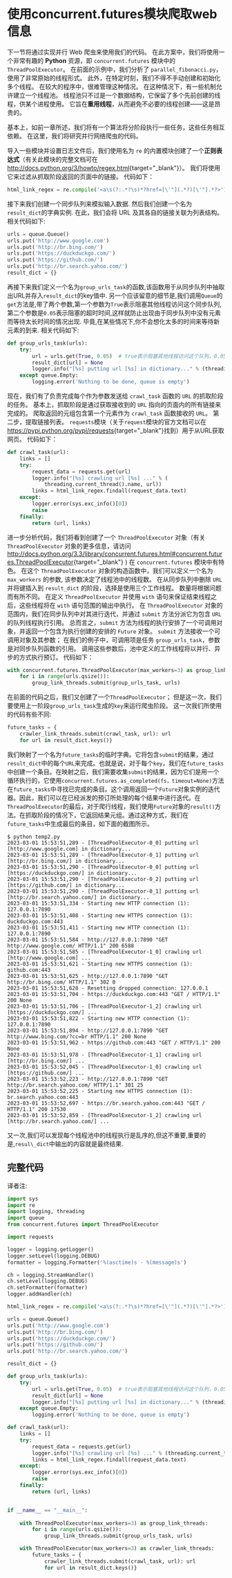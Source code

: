 # 使用concurrent.futures模块爬取web信息

下一节将通过实现并行 Web 爬虫来使用我们的代码。 在此方案中，我们将使用一个非常有趣的 **Python** 资源，即 `concurrent.futures` 模块中的 `ThreadPoolExecutor`。 在前面的示例中，我们分析了 `parallel_fibonacci.py`，使用了非常原始的线程形式。 此外，在特定时刻，我们不得不手动创建和初始化多个线程。 在较大的程序中，很难管理这种情况。 在这种情况下，有一些机制允许建立一个线程池。 线程池只不过是一个数据结构，它保留了多个先前创建的线程，供某个进程使用。 它旨在**重用线程**，从而避免不必要的线程创建——这是昂贵的。

基本上，如前一章所述，我们将有一个算法将分阶段执行一些任务，这些任务相互依赖。 在这里，我们将研究并行网络爬虫的代码。

导入一些模块并设置日志文件后，我们使用名为 `re` 的内置模块创建了一个**正则表达式**（有关此模块的完整文档可在 <http://docs.python.org/3/howto/regex.html>{target="_blank"}）。 我们将使用它来过滤从抓取阶段返回的页面中的链接。 代码如下：

```python
html_link_regex = re.compile('<a\s(?:.*?\s)*?href=[\'"](.*?)[\'"].*?>')
```

接下来我们创建一个同步队列来模拟输入数据. 然后我们创建一个名为`result_dict`的字典实例. 在此，我们会将 URL 及其各自的链接关联为列表结构。 相关代码如下:

```python
urls = queue.Queue()
urls.put('http://www.google.com')
urls.put('http://br.bing.com/')
urls.put('https://duckduckgo.com/')
urls.put('https://github.com/')
urls.put('http://br.search.yahoo.com/')
result_dict = {}
```

再接下来我们定义一个名为`group_urls_task`的函数,该函数用于从同步队列中抽取出URL并存入`result_dict`的key值中. 另一个应该留意的细节是,我们调用`Queue`的`get`方法是,带了两个参数,第一个参数为`True`表示阻塞其他线程访问这个同步队列,第二个参数是`0.05`表示阻塞的超时时间,这样就防止出现由于同步队列中没有元素而等待太长时间的情况出现. 毕竟,在某些情况下,你不会想化太多的时间来等待新元素的到来. 相关代码如下:

```python
def group_urls_task(urls):
    try:
        url = urls.get(True, 0.05)  # true表示阻塞其他线程访问这个队列，0.05表示阻塞的超时时间
        result_dict[url] = None
        logger.info("[%s] putting url [%s] in dictionary..." % (threading.current_thread().name, url))
    except queue.Empty:
        logging.error('Nothing to be done, queue is empty')
```

现在，我们有了负责完成每个作为参数发送给 `crawl_task` 函数的 `URL` 的抓取阶段的任务。 基本上，抓取阶段是通过获取接收到的 `URL` 指向的页面内的所有链接来完成的。 爬取返回的元组包含第一个元素作为 `crawl_task` 函数接收的 `URL`。 第二步，提取链接列表。 `requests`模块（关于`request`模块的官方文档可以在<https://pypi.python.org/pypi/requests>{target="_blank"}找到）用于从URL获取网页。 代码如下：

```python
def crawl_task(url):
    links = []
    try:
        request_data = requests.get(url)
        logger.info("[%s] crawling url [%s] ..." % (
            threading.current_thread().name, url))
        links = html_link_regex.findall(request_data.text)
    except:
        logger.error(sys.exc_info()[0])
        raise
    finally:
        return (url, links)
```

进一步分析代码，我们将看到创建了一个 `ThreadPoolExecutor` 对象（有关 `ThreadPoolExecutor` 对象的更多信息，请访问 <http://docs.python.org/3.3/library/concurrent.futures.html#concurrent.futures.ThreadPoolExecutor>{target="_blank"} ) 在 `concurrent.futures` 模块中有特色。 在这个 `ThreadPoolExecutor` 对象的构造函数中，我们可以定义一个名为 `max_workers` 的参数, 该参数决定了线程池中的线程数。 在从同步队列中删除 `URL` 并将键插入到 `result_dict` 的阶段，选择是使用三个工作线程。 数量将根据问题而有所不同。 在定义 `ThreadPoolExecutor` 并使用 `with` 语句来保证结束线程之后，这些线程将在 `with` 语句范围的输出中执行。 在 `ThreadPoolExecutor` 对象的范围内，我们在同步队列中对其进行迭代，并通过 `submit` 方法分派它为包含 `URL` 的队列线程执行引用。 总而言之，`submit` 方法为线程的执行安排了一个可调用对象，并返回一个包含为执行创建的安排的 `Future` 对象。 `submit` 方法接收一个可调用对象及其参数； 在我们的例子中，可调用项是任务 `group_urls_task`，参数是对同步队列函数的引用。 调用这些参数后，池中定义的工作线程将以并行、异步的方式执行预订。 代码如下：

```python
with concurrent.futures.ThreadPoolExecutor(max_workers=3) as group_link_threads:
    for i in range(urls.qsize()):
        group_link_threads.submit(group_urls_task, urls)
```

在前面的代码之后，我们又创建了一个`ThreadPoolExecutor`； 但是这一次，我们要使用上一阶段`group_urls_task`生成的`key`来运行爬虫阶段。 这一次我们所使用的代码有些不同:

```python
future_tasks = {
    crawler_link_threads.submit(crawl_task, url): url  
    for url in result_dict.keys()}
```

我们映射了一个名为`future_tasks`的临时字典。它将包含`submit`的结果，通过`result_dict`中的每个`URL`来完成。也就是说，对于每个`key`，我们在`future_tasks`中创建一个条目。在映射之后，我们需要收集`submit`的结果，因为它们是用一个循环执行的，它使用`concurrent.futures.as_completed(fs，timeout=None)`方法在`future_tasks`中寻找已完成的条目。这个调用返回一个`Future`对象实例的迭代器。因此，我们可以在已经派发的预订所处理的每个结果中进行迭代。在`ThreadPoolExecutor`的最后，对于爬行线程，我们使用`Future`对象的`result()`方法。在抓取阶段的情况下，它返回结果元组。通过这种方式，我们在`future_tasks`中生成最后的条目，如下面的截图所示。

```shell
$ python temp2.py
2023-03-01 15:53:51,289 - [ThreadPoolExecutor-0_0] putting url [http://www.google.com] in dictionary...
2023-03-01 15:53:51,289 - [ThreadPoolExecutor-0_1] putting url [http://br.bing.com/] in dictionary...
2023-03-01 15:53:51,290 - [ThreadPoolExecutor-0_0] putting url [https://duckduckgo.com/] in dictionary...
2023-03-01 15:53:51,290 - [ThreadPoolExecutor-0_2] putting url [https://github.com/] in dictionary...
2023-03-01 15:53:51,290 - [ThreadPoolExecutor-0_1] putting url [http://br.search.yahoo.com/] in dictionary...
2023-03-01 15:53:51,334 - Starting new HTTP connection (1): 127.0.0.1:7890
2023-03-01 15:53:51,408 - Starting new HTTPS connection (1): duckduckgo.com:443
2023-03-01 15:53:51,411 - Starting new HTTP connection (1): 127.0.0.1:7890
2023-03-01 15:53:51,584 - http://127.0.0.1:7890 "GET http://www.google.com/ HTTP/1.1" 200 6588
2023-03-01 15:53:51,585 - [ThreadPoolExecutor-1_0] crawling url [http://www.google.com] ...
2023-03-01 15:53:51,621 - Starting new HTTPS connection (1): github.com:443
2023-03-01 15:53:51,625 - http://127.0.0.1:7890 "GET http://br.bing.com/ HTTP/1.1" 302 0
2023-03-01 15:53:51,628 - Resetting dropped connection: 127.0.0.1
2023-03-01 15:53:51,704 - https://duckduckgo.com:443 "GET / HTTP/1.1" 200 None
2023-03-01 15:53:51,706 - [ThreadPoolExecutor-1_2] crawling url [https://duckduckgo.com/] ...
2023-03-01 15:53:51,822 - Starting new HTTP connection (1): 127.0.0.1:7890
2023-03-01 15:53:51,894 - http://127.0.0.1:7890 "GET http://www.bing.com/?cc=br HTTP/1.1" 200 None
2023-03-01 15:53:51,962 - https://github.com:443 "GET / HTTP/1.1" 200 None
2023-03-01 15:53:51,978 - [ThreadPoolExecutor-1_1] crawling url [http://br.bing.com/] ...
2023-03-01 15:53:52,045 - [ThreadPoolExecutor-1_0] crawling url [https://github.com/] ...
2023-03-01 15:53:52,223 - http://127.0.0.1:7890 "GET http://br.search.yahoo.com/ HTTP/1.1" 301 25
2023-03-01 15:53:52,225 - Starting new HTTPS connection (1): br.search.yahoo.com:443
2023-03-01 15:53:52,697 - https://br.search.yahoo.com:443 "GET / HTTP/1.1" 200 17530
2023-03-01 15:53:52,859 - [ThreadPoolExecutor-1_2] crawling url [http://br.search.yahoo.com/] ...
```

又一次,我们可以发现每个线程池中的线程执行是乱序的,但这不重要,重要的是,`resul\_dict`中输出的内容就是最终结果.

## 完整代码

译者注:

```python
import sys
import re
import logging, threading
import queue 
from concurrent.futures import ThreadPoolExecutor

import requests

logger = logging.getLogger()
logger.setLevel(logging.DEBUG)
formatter = logging.Formatter('%(asctime)s - %(message)s')

ch = logging.StreamHandler()
ch.setLevel(logging.DEBUG)
ch.setFormatter(formatter)
logger.addHandler(ch)

html_link_regex = re.compile('<a\s(?:.*?\s)*?href=[\'"](.*?)[\'"].*?>')

urls = queue.Queue()
urls.put('http://www.google.com')
urls.put('http://br.bing.com/')
urls.put('https://duckduckgo.com/')
urls.put('https://github.com/')
urls.put('http://br.search.yahoo.com/')

result_dict = {}

def group_urls_task(urls):
    try:
        url = urls.get(True, 0.05)  # true表示阻塞其他线程访问这个队列，0.05表示阻塞的超时时间
        result_dict[url] = None
        logger.info("[%s] putting url [%s] in dictionary..." % (threading.current_thread().name, url))
    except queue.Empty:
        logging.error('Nothing to be done, queue is empty')

def crawl_task(url):
    links = []
    try:
        request_data = requests.get(url)
        logger.info("[%s] crawling url [%s] ..." % (threading.current_thread().name, url))
        links = html_link_regex.findall(request_data.text)
    except:
        logger.error(sys.exc_info()[0])
        raise
    finally:
        return (url, links)


if __name__ == "__main__":
        
    with ThreadPoolExecutor(max_workers=3) as group_link_threads:
        for i in range(urls.qsize()):
            group_link_threads.submit(group_urls_task, urls)

    with ThreadPoolExecutor(max_workers=3) as crawler_link_threads:
        future_tasks = {
            crawler_link_threads.submit(crawl_task, url): url  
            for url in result_dict.keys()}
```
